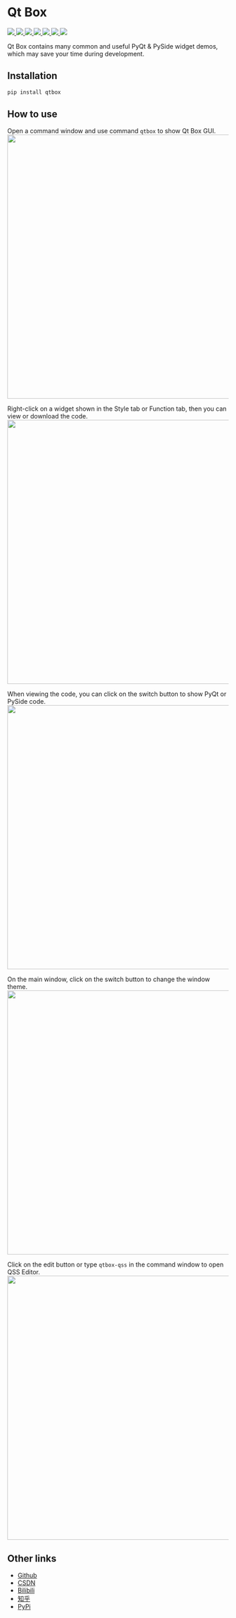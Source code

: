 # Qt Box
<p dir="auto">
    <a href="javascript:;">
        <img src="https://img.shields.io/badge/Qt Box-Open Source-green.svg" />
    </a>
    <a href="javascript:;">
        <img src="https://img.shields.io/badge/Version-1.1.1-blue.svg" />
    </a>
    <a href="javascript:;">
        <img src="https://img.shields.io/badge/For-PyQt and PySide-dark.svg" />
    </a>
    <a href="javascript:;">
        <img src="https://img.shields.io/badge/Language-Python-purple.svg" />
    </a>
    <a href="javascript:;">
        <img src="https://img.shields.io/badge/Author-Louis Ren-orange.svg" />
    </a>
    <a href="javascript:;">
        <img src="https://img.shields.io/badge/License-GPL v3-red.svg" />
    </a>
    <a href="javascript:;">
        <img src="https://img.shields.io/badge/With-QSS Editor-brown.svg" />
    </a>
</p>

Qt Box contains many common and useful PyQt & PySide widget demos, which may save your time during development.

## Installation
```markdown
pip install qtbox
```

## How to use
Open a command window and use command `qtbox` to show Qt Box GUI.
<img src="https://img-blog.csdnimg.cn/5aa9084276a44804a3a49eac54f7e7c3.png" width="600">

Right-click on a widget shown in the Style tab or Function tab, then you can view or download the code.
<img src="https://img-blog.csdnimg.cn/501983f31ebe4cbfbdb9d95dbed96d53.png" width="600">

When viewing the code, you can click on the switch button to show PyQt or PySide code.
<img src="https://img-blog.csdnimg.cn/ab1828e5b1024ece81e4388ff96ac48a.png" width="600">

On the main window, click on the switch button to change the window theme.
<img src="https://img-blog.csdnimg.cn/a0a84cf9b50b4f92a52f0f65e1664196.png" width="600">

Click on the edit button or type `qtbox-qss` in the command window to open QSS Editor.
<img src="https://img-blog.csdnimg.cn/7289f04c21824d0986f6adcb96a4be2e.png" width="600">

## Other links
- [Github](https://github.com/la-vie-est-belle/qtbox)
- [CSDN](https://blog.csdn.net/La_vie_est_belle/article/details/129037040)
- [Bilibili](https://space.bilibili.com/414891732)
- [知乎](https://zhuanlan.zhihu.com/p/606612591)
- [PyPi](https://pypi.org/project/qtbox/)
